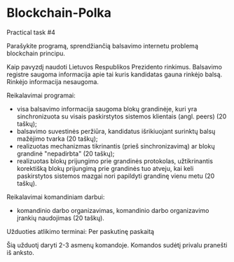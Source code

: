 # Blockchain-Polka
Practical task #4



Parašykite programą, sprendžiančią balsavimo internetu problemą blockchain principu.

Kaip pavyzdį naudoti Lietuvos Respublikos Prezidento rinkimus. Balsavimo registre saugoma informacija apie tai kuris kandidatas gauna rinkėjo balsą. Rinkėjo informacija nesaugoma.

Reikalavimai programai:

* visa balsavimo informacija saugoma blokų grandinėje, kuri yra sinchronizuota su visais paskirstytos sistemos klientais (angl. peers) (20 taškų);
* balsavimo suvestinės peržiūra, kandidatus išrikiuojant surinktų balsų mažėjimo tvarka (20 taškų);
* realizuotas mechanizmas tikrinantis (prieš sinchronizavimą) ar blokų grandinė "nepadirbta" (20 taškų);
* realizuotas blokų prijungimo prie grandinės protokolas, užtikrinantis korektišką blokų prijungimą prie grandinės tuo atveju, kai keli paskirstytos sistemos mazgai nori papildyti grandinę vienu metu (20 taškų).

Reikalavimai komandiniam darbui:

* komandinio darbo organizavimas, komandinio darbo organizavimo įrankių naudojimas (20 taškų).

Užduoties atlikimo terminai: 
Per paskutinę paskaitą

Šią užduotį daryti 2-3 asmenų komandoje. Komandos sudėtį privalu pranešti iš anksto.
